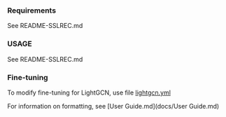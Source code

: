 ### Requirements
See README-SSLREC.md
### USAGE
See README-SSLREC.md
### Fine-tuning
To modify fine-tuning for LightGCN, use file [lightgcn.yml](config/modelconf/lightgcn.yml)

For information on formatting, see [User Guide.md](docs/User Guide.md)